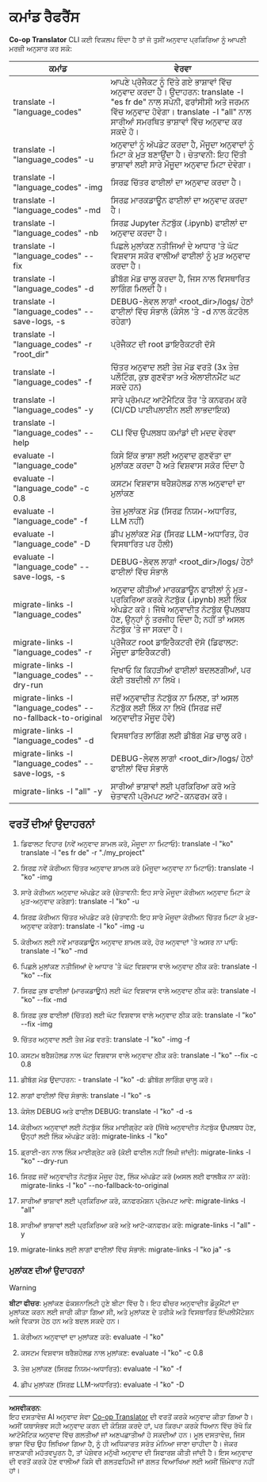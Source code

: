 <!--
CO_OP_TRANSLATOR_METADATA:
{
  "original_hash": "a6cddf5e9648ef0bba0de7eb07e74cf1",
  "translation_date": "2025-10-15T02:56:16+00:00",
  "source_file": "getting_started/command-reference.md",
  "language_code": "pa"
}
-->
# ਕਮਾਂਡ ਰੈਫਰੈਂਸ

**Co-op Translator** CLI ਕਈ ਵਿਕਲਪ ਦਿੰਦਾ ਹੈ ਤਾਂ ਜੋ ਤੁਸੀਂ ਅਨੁਵਾਦ ਪ੍ਰਕਿਰਿਆ ਨੂੰ ਆਪਣੀ ਮਰਜ਼ੀ ਅਨੁਸਾਰ ਕਰ ਸਕੋ:

ਕਮਾਂਡ                                       | ਵੇਰਵਾ
----------------------------------------------|-------------------------------------------------------------------------------------------------------------------------------------------------------------------------------------------------------
translate -l "language_codes"                 | ਆਪਣੇ ਪ੍ਰੋਜੈਕਟ ਨੂੰ ਦਿੱਤੇ ਗਏ ਭਾਸ਼ਾਵਾਂ ਵਿੱਚ ਅਨੁਵਾਦ ਕਰਦਾ ਹੈ। ਉਦਾਹਰਨ: translate -l "es fr de" ਨਾਲ ਸਪੇਨੀ, ਫਰਾਂਸੀਸੀ ਅਤੇ ਜਰਮਨ ਵਿੱਚ ਅਨੁਵਾਦ ਹੋਵੇਗਾ। translate -l "all" ਨਾਲ ਸਾਰੀਆਂ ਸਮਰਥਿਤ ਭਾਸ਼ਾਵਾਂ ਵਿੱਚ ਅਨੁਵਾਦ ਕਰ ਸਕਦੇ ਹੋ।
translate -l "language_codes" -u              | ਅਨੁਵਾਦਾਂ ਨੂੰ ਅੱਪਡੇਟ ਕਰਦਾ ਹੈ, ਮੌਜੂਦਾ ਅਨੁਵਾਦਾਂ ਨੂੰ ਮਿਟਾ ਕੇ ਮੁੜ ਬਣਾਉਂਦਾ ਹੈ। ਚੇਤਾਵਨੀ: ਇਹ ਦਿੱਤੀ ਭਾਸ਼ਾਵਾਂ ਲਈ ਸਾਰੇ ਮੌਜੂਦਾ ਅਨੁਵਾਦ ਮਿਟਾ ਦੇਵੇਗਾ।
translate -l "language_codes" -img            | ਸਿਰਫ਼ ਚਿੱਤਰ ਫਾਈਲਾਂ ਦਾ ਅਨੁਵਾਦ ਕਰਦਾ ਹੈ।
translate -l "language_codes" -md             | ਸਿਰਫ਼ ਮਾਰਕਡਾਊਨ ਫਾਈਲਾਂ ਦਾ ਅਨੁਵਾਦ ਕਰਦਾ ਹੈ।
translate -l "language_codes" -nb             | ਸਿਰਫ਼ Jupyter ਨੋਟਬੁੱਕ (.ipynb) ਫਾਈਲਾਂ ਦਾ ਅਨੁਵਾਦ ਕਰਦਾ ਹੈ।
translate -l "language_codes" --fix           | ਪਿਛਲੇ ਮੁਲਾਂਕਣ ਨਤੀਜਿਆਂ ਦੇ ਆਧਾਰ 'ਤੇ ਘੱਟ ਵਿਸ਼ਵਾਸ ਸਕੋਰ ਵਾਲੀਆਂ ਫਾਈਲਾਂ ਨੂੰ ਮੁੜ ਅਨੁਵਾਦ ਕਰਦਾ ਹੈ।
translate -l "language_codes" -d              | ਡੀਬੱਗ ਮੋਡ ਚਾਲੂ ਕਰਦਾ ਹੈ, ਜਿਸ ਨਾਲ ਵਿਸਥਾਰਿਤ ਲਾਗਿੰਗ ਮਿਲਦੀ ਹੈ।
translate -l "language_codes" --save-logs, -s | DEBUG-ਲੇਵਲ ਲਾਗਾਂ <root_dir>/logs/ ਹੇਠਾਂ ਫਾਈਲਾਂ ਵਿੱਚ ਸੰਭਾਲੋ (ਕੰਸੋਲ 'ਤੇ -d ਨਾਲ ਕੰਟਰੋਲ ਰਹੇਗਾ)
translate -l "language_codes" -r "root_dir"   | ਪ੍ਰੋਜੈਕਟ ਦੀ root ਡਾਇਰੈਕਟਰੀ ਦੱਸੋ
translate -l "language_codes" -f              | ਚਿੱਤਰ ਅਨੁਵਾਦ ਲਈ ਤੇਜ਼ ਮੋਡ ਵਰਤੋ (3x ਤੇਜ਼ ਪਲੌਟਿੰਗ, ਕੁਝ ਗੁਣਵੱਤਾ ਅਤੇ ਐਲਾਈਨਮੈਂਟ ਘਟ ਸਕਦੇ ਹਨ)
translate -l "language_codes" -y              | ਸਾਰੇ ਪ੍ਰੋਮਪਟ ਆਟੋਮੈਟਿਕ ਤੌਰ 'ਤੇ ਕਨਫਰਮ ਕਰੋ (CI/CD ਪਾਈਪਲਾਈਨ ਲਈ ਲਾਭਦਾਇਕ)
translate -l "language_codes" --help          | CLI ਵਿੱਚ ਉਪਲਬਧ ਕਮਾਂਡਾਂ ਦੀ ਮਦਦ ਵੇਰਵਾ
evaluate -l "language_code"                  | ਕਿਸੇ ਇੱਕ ਭਾਸ਼ਾ ਲਈ ਅਨੁਵਾਦ ਗੁਣਵੱਤਾ ਦਾ ਮੁਲਾਂਕਣ ਕਰਦਾ ਹੈ ਅਤੇ ਵਿਸ਼ਵਾਸ ਸਕੋਰ ਦਿੰਦਾ ਹੈ
evaluate -l "language_code" -c 0.8           | ਕਸਟਮ ਵਿਸ਼ਵਾਸ ਥਰੈਸ਼ਹੋਲਡ ਨਾਲ ਅਨੁਵਾਦਾਂ ਦਾ ਮੁਲਾਂਕਣ
evaluate -l "language_code" -f               | ਤੇਜ਼ ਮੁਲਾਂਕਣ ਮੋਡ (ਸਿਰਫ਼ ਨਿਯਮ-ਅਧਾਰਿਤ, LLM ਨਹੀਂ)
evaluate -l "language_code" -D               | ਡੀਪ ਮੁਲਾਂਕਣ ਮੋਡ (ਸਿਰਫ਼ LLM-ਅਧਾਰਿਤ, ਹੋਰ ਵਿਸਥਾਰਿਤ ਪਰ ਹੌਲੀ)
evaluate -l "language_code" --save-logs, -s  | DEBUG-ਲੇਵਲ ਲਾਗਾਂ <root_dir>/logs/ ਹੇਠਾਂ ਫਾਈਲਾਂ ਵਿੱਚ ਸੰਭਾਲੋ
migrate-links -l "language_codes"             | ਅਨੁਵਾਦ ਕੀਤੀਆਂ ਮਾਰਕਡਾਊਨ ਫਾਈਲਾਂ ਨੂੰ ਮੁੜ-ਪ੍ਰਕਿਰਿਆ ਕਰਕੇ ਨੋਟਬੁੱਕ (.ipynb) ਲਈ ਲਿੰਕ ਅੱਪਡੇਟ ਕਰੋ। ਜਿੱਥੇ ਅਨੁਵਾਦੀਤ ਨੋਟਬੁੱਕ ਉਪਲਬਧ ਹੋਣ, ਉਨ੍ਹਾਂ ਨੂੰ ਤਰਜੀਹ ਦਿੰਦਾ ਹੈ; ਨਹੀਂ ਤਾਂ ਅਸਲ ਨੋਟਬੁੱਕ 'ਤੇ ਜਾ ਸਕਦਾ ਹੈ।
migrate-links -l "language_codes" -r          | ਪ੍ਰੋਜੈਕਟ root ਡਾਇਰੈਕਟਰੀ ਦੱਸੋ (ਡਿਫਾਲਟ: ਮੌਜੂਦਾ ਡਾਇਰੈਕਟਰੀ)
migrate-links -l "language_codes" --dry-run   | ਦਿਖਾਓ ਕਿ ਕਿਹੜੀਆਂ ਫਾਈਲਾਂ ਬਦਲਣਗੀਆਂ, ਪਰ ਕੋਈ ਤਬਦੀਲੀ ਨਾ ਲਿਖੋ।
migrate-links -l "language_codes" --no-fallback-to-original | ਜਦੋਂ ਅਨੁਵਾਦੀਤ ਨੋਟਬੁੱਕ ਨਾ ਮਿਲਣ, ਤਾਂ ਅਸਲ ਨੋਟਬੁੱਕ ਲਈ ਲਿੰਕ ਨਾ ਲਿਖੋ (ਸਿਰਫ਼ ਜਦੋਂ ਅਨੁਵਾਦੀਤ ਮੌਜੂਦ ਹੋਵੇ)
migrate-links -l "language_codes" -d          | ਵਿਸਥਾਰਿਤ ਲਾਗਿੰਗ ਲਈ ਡੀਬੱਗ ਮੋਡ ਚਾਲੂ ਕਰੋ।
migrate-links -l "language_codes" --save-logs, -s | DEBUG-ਲੇਵਲ ਲਾਗਾਂ <root_dir>/logs/ ਹੇਠਾਂ ਫਾਈਲਾਂ ਵਿੱਚ ਸੰਭਾਲੋ
migrate-links -l "all" -y                      | ਸਾਰੀਆਂ ਭਾਸ਼ਾਵਾਂ ਲਈ ਪ੍ਰਕਿਰਿਆ ਕਰੋ ਅਤੇ ਚੇਤਾਵਨੀ ਪ੍ਰੋਮਪਟ ਆਟੋ-ਕਨਫਰਮ ਕਰੋ।

## ਵਰਤੋਂ ਦੀਆਂ ਉਦਾਹਰਨਾਂ

  1. ਡਿਫਾਲਟ ਵਿਹਾਰ (ਨਵੇਂ ਅਨੁਵਾਦ ਸ਼ਾਮਲ ਕਰੋ, ਮੌਜੂਦਾ ਨਾ ਮਿਟਾਓ):   translate -l "ko"    translate -l "es fr de" -r "./my_project"

  2. ਸਿਰਫ਼ ਨਵੇਂ ਕੋਰੀਅਨ ਚਿੱਤਰ ਅਨੁਵਾਦ ਸ਼ਾਮਲ ਕਰੋ (ਮੌਜੂਦਾ ਅਨੁਵਾਦ ਨਾ ਮਿਟਾਓ):    translate -l "ko" -img

  3. ਸਾਰੇ ਕੋਰੀਅਨ ਅਨੁਵਾਦ ਅੱਪਡੇਟ ਕਰੋ (ਚੇਤਾਵਨੀ: ਇਹ ਸਾਰੇ ਮੌਜੂਦਾ ਕੋਰੀਅਨ ਅਨੁਵਾਦ ਮਿਟਾ ਕੇ ਮੁੜ-ਅਨੁਵਾਦ ਕਰੇਗਾ):    translate -l "ko" -u

  4. ਸਿਰਫ਼ ਕੋਰੀਅਨ ਚਿੱਤਰ ਅੱਪਡੇਟ ਕਰੋ (ਚੇਤਾਵਨੀ: ਇਹ ਸਾਰੇ ਮੌਜੂਦਾ ਕੋਰੀਅਨ ਚਿੱਤਰ ਮਿਟਾ ਕੇ ਮੁੜ-ਅਨੁਵਾਦ ਕਰੇਗਾ):    translate -l "ko" -img -u

  5. ਕੋਰੀਅਨ ਲਈ ਨਵੇਂ ਮਾਰਕਡਾਊਨ ਅਨੁਵਾਦ ਸ਼ਾਮਲ ਕਰੋ, ਹੋਰ ਅਨੁਵਾਦਾਂ 'ਤੇ ਅਸਰ ਨਾ ਪਾਓ:    translate -l "ko" -md

  6. ਪਿਛਲੇ ਮੁਲਾਂਕਣ ਨਤੀਜਿਆਂ ਦੇ ਆਧਾਰ 'ਤੇ ਘੱਟ ਵਿਸ਼ਵਾਸ ਵਾਲੇ ਅਨੁਵਾਦ ਠੀਕ ਕਰੋ: translate -l "ko" --fix

  7. ਸਿਰਫ਼ ਕੁਝ ਫਾਈਲਾਂ (ਮਾਰਕਡਾਊਨ) ਲਈ ਘੱਟ ਵਿਸ਼ਵਾਸ ਵਾਲੇ ਅਨੁਵਾਦ ਠੀਕ ਕਰੋ: translate -l "ko" --fix -md

  8. ਸਿਰਫ਼ ਕੁਝ ਫਾਈਲਾਂ (ਚਿੱਤਰ) ਲਈ ਘੱਟ ਵਿਸ਼ਵਾਸ ਵਾਲੇ ਅਨੁਵਾਦ ਠੀਕ ਕਰੋ: translate -l "ko" --fix -img

  9. ਚਿੱਤਰ ਅਨੁਵਾਦ ਲਈ ਤੇਜ਼ ਮੋਡ ਵਰਤੋ:    translate -l "ko" -img -f

  10. ਕਸਟਮ ਥਰੈਸ਼ਹੋਲਡ ਨਾਲ ਘੱਟ ਵਿਸ਼ਵਾਸ ਵਾਲੇ ਅਨੁਵਾਦ ਠੀਕ ਕਰੋ: translate -l "ko" --fix -c 0.8

  11. ਡੀਬੱਗ ਮੋਡ ਉਦਾਹਰਨ: - translate -l "ko" -d: ਡੀਬੱਗ ਲਾਗਿੰਗ ਚਾਲੂ ਕਰੋ।
  12. ਲਾਗਾਂ ਫਾਈਲਾਂ ਵਿੱਚ ਸੰਭਾਲੋ: translate -l "ko" -s
  13. ਕੰਸੋਲ DEBUG ਅਤੇ ਫਾਈਲ DEBUG: translate -l "ko" -d -s

  14. ਕੋਰੀਅਨ ਅਨੁਵਾਦਾਂ ਲਈ ਨੋਟਬੁੱਕ ਲਿੰਕ ਮਾਈਗ੍ਰੇਟ ਕਰੋ (ਜਿੱਥੇ ਅਨੁਵਾਦੀਤ ਨੋਟਬੁੱਕ ਉਪਲਬਧ ਹੋਣ, ਉਨ੍ਹਾਂ ਲਈ ਲਿੰਕ ਅੱਪਡੇਟ ਕਰੋ):    migrate-links -l "ko"

  15. ਡ੍ਰਾਈ-ਰਨ ਨਾਲ ਲਿੰਕ ਮਾਈਗ੍ਰੇਟ ਕਰੋ (ਕੋਈ ਫਾਈਲ ਨਹੀਂ ਲਿਖੀ ਜਾਂਦੀ):    migrate-links -l "ko" --dry-run

  16. ਸਿਰਫ਼ ਜਦੋਂ ਅਨੁਵਾਦੀਤ ਨੋਟਬੁੱਕ ਮੌਜੂਦ ਹੋਣ, ਲਿੰਕ ਅੱਪਡੇਟ ਕਰੋ (ਅਸਲ ਲਈ ਫਾਲਬੈਕ ਨਾ ਕਰੋ):    migrate-links -l "ko" --no-fallback-to-original

  17. ਸਾਰੀਆਂ ਭਾਸ਼ਾਵਾਂ ਲਈ ਪ੍ਰਕਿਰਿਆ ਕਰੋ, ਕਨਫਰਮੇਸ਼ਨ ਪ੍ਰੋਮਪਟ ਆਵੇ:    migrate-links -l "all"

  18. ਸਾਰੀਆਂ ਭਾਸ਼ਾਵਾਂ ਲਈ ਪ੍ਰਕਿਰਿਆ ਕਰੋ ਅਤੇ ਆਟੋ-ਕਨਫਰਮ ਕਰੋ:    migrate-links -l "all" -y
  19. migrate-links ਲਈ ਲਾਗਾਂ ਫਾਈਲਾਂ ਵਿੱਚ ਸੰਭਾਲੋ:    migrate-links -l "ko ja" -s

### ਮੁਲਾਂਕਣ ਦੀਆਂ ਉਦਾਹਰਨਾਂ

> [!WARNING]  
> **ਬੀਟਾ ਫੀਚਰ**: ਮੁਲਾਂਕਣ ਫੰਕਸ਼ਨਾਲਿਟੀ ਹੁਣੇ ਬੀਟਾ ਵਿੱਚ ਹੈ। ਇਹ ਫੀਚਰ ਅਨੁਵਾਦੀਤ ਡੌਕੂਮੈਂਟਾਂ ਦਾ ਮੁਲਾਂਕਣ ਕਰਨ ਲਈ ਜਾਰੀ ਕੀਤਾ ਗਿਆ ਸੀ, ਅਤੇ ਮੁਲਾਂਕਣ ਦੇ ਤਰੀਕੇ ਅਤੇ ਵਿਸਥਾਰਿਤ ਇੰਪਲੀਮੈਂਟੇਸ਼ਨ ਅਜੇ ਵਿਕਾਸ ਹੇਠ ਹਨ ਅਤੇ ਬਦਲ ਸਕਦੇ ਹਨ।

  1. ਕੋਰੀਅਨ ਅਨੁਵਾਦਾਂ ਦਾ ਮੁਲਾਂਕਣ ਕਰੋ: evaluate -l "ko"

  2. ਕਸਟਮ ਵਿਸ਼ਵਾਸ ਥਰੈਸ਼ਹੋਲਡ ਨਾਲ ਮੁਲਾਂਕਣ: evaluate -l "ko" -c 0.8

  3. ਤੇਜ਼ ਮੁਲਾਂਕਣ (ਸਿਰਫ਼ ਨਿਯਮ-ਅਧਾਰਿਤ): evaluate -l "ko" -f

  4. ਡੀਪ ਮੁਲਾਂਕਣ (ਸਿਰਫ਼ LLM-ਅਧਾਰਿਤ): evaluate -l "ko" -D

---

**ਅਸਵੀਕਰਨ**:  
ਇਹ ਦਸਤਾਵੇਜ਼ AI ਅਨੁਵਾਦ ਸੇਵਾ [Co-op Translator](https://github.com/Azure/co-op-translator) ਦੀ ਵਰਤੋਂ ਕਰਕੇ ਅਨੁਵਾਦ ਕੀਤਾ ਗਿਆ ਹੈ। ਅਸੀਂ ਯਥਾਸੰਭਵ ਸਹੀ ਅਨੁਵਾਦ ਕਰਨ ਦੀ ਕੋਸ਼ਿਸ਼ ਕਰਦੇ ਹਾਂ, ਪਰ ਕਿਰਪਾ ਕਰਕੇ ਧਿਆਨ ਵਿੱਚ ਰੱਖੋ ਕਿ ਆਟੋਮੈਟਿਕ ਅਨੁਵਾਦ ਵਿੱਚ ਗਲਤੀਆਂ ਜਾਂ ਅਣਪਛਾਤੀਆਂ ਹੋ ਸਕਦੀਆਂ ਹਨ। ਮੂਲ ਦਸਤਾਵੇਜ਼, ਜਿਸ ਭਾਸ਼ਾ ਵਿੱਚ ਉਹ ਲਿਖਿਆ ਗਿਆ ਹੈ, ਨੂੰ ਹੀ ਅਧਿਕਾਰਤ ਸਰੋਤ ਮੰਨਿਆ ਜਾਣਾ ਚਾਹੀਦਾ ਹੈ। ਜੇਕਰ ਜਾਣਕਾਰੀ ਮਹੱਤਵਪੂਰਨ ਹੈ, ਤਾਂ ਪੇਸ਼ੇਵਰ ਮਨੁੱਖੀ ਅਨੁਵਾਦ ਦੀ ਸਿਫਾਰਸ਼ ਕੀਤੀ ਜਾਂਦੀ ਹੈ। ਇਸ ਅਨੁਵਾਦ ਦੀ ਵਰਤੋਂ ਕਰਕੇ ਹੋਣ ਵਾਲੀਆਂ ਕਿਸੇ ਵੀ ਗਲਤਫਹਿਮੀ ਜਾਂ ਗਲਤ ਵਿਆਖਿਆ ਲਈ ਅਸੀਂ ਜ਼ਿੰਮੇਵਾਰ ਨਹੀਂ ਹਾਂ।